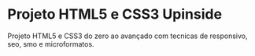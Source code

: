 # Projeto HTML5 e CSS3 Upinside

Projeto HTML5 e CSS3 do zero ao avançado com tecnicas de responsivo, seo, smo e microformatos.
